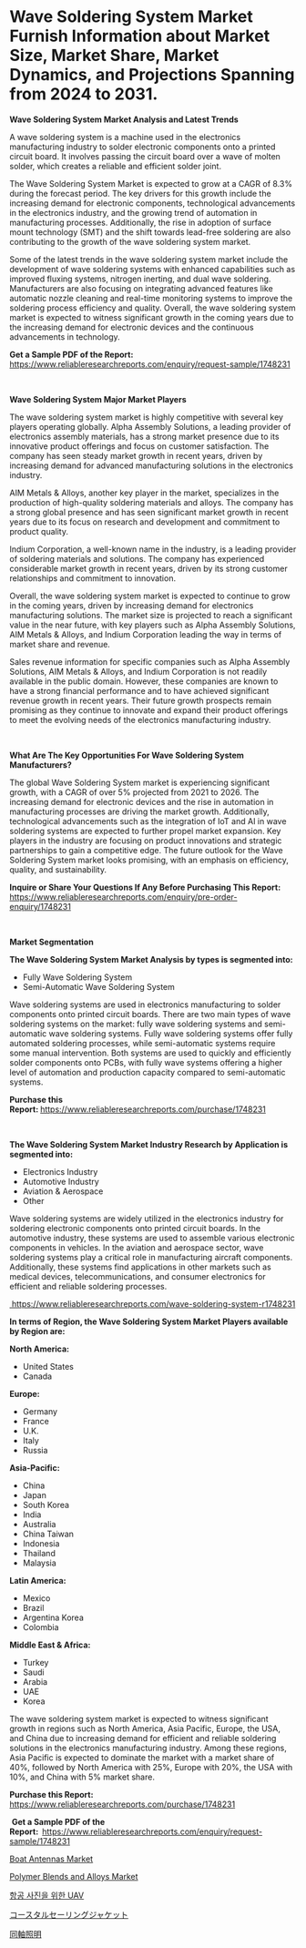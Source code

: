 <p><h1>Wave Soldering System Market Furnish Information about Market Size, Market Share, Market Dynamics, and Projections Spanning from 2024 to 2031.</h1></p><p><strong>Wave Soldering System Market Analysis and Latest Trends</strong></p>
<p><p>A wave soldering system is a machine used in the electronics manufacturing industry to solder electronic components onto a printed circuit board. It involves passing the circuit board over a wave of molten solder, which creates a reliable and efficient solder joint.</p><p>The Wave Soldering System Market is expected to grow at a CAGR of 8.3% during the forecast period. The key drivers for this growth include the increasing demand for electronic components, technological advancements in the electronics industry, and the growing trend of automation in manufacturing processes. Additionally, the rise in adoption of surface mount technology (SMT) and the shift towards lead-free soldering are also contributing to the growth of the wave soldering system market.</p><p>Some of the latest trends in the wave soldering system market include the development of wave soldering systems with enhanced capabilities such as improved fluxing systems, nitrogen inerting, and dual wave soldering. Manufacturers are also focusing on integrating advanced features like automatic nozzle cleaning and real-time monitoring systems to improve the soldering process efficiency and quality. Overall, the wave soldering system market is expected to witness significant growth in the coming years due to the increasing demand for electronic devices and the continuous advancements in technology.</p></p>
<p><strong>Get a Sample PDF of the Report:&nbsp;</strong> <a href="https://www.reliableresearchreports.com/enquiry/request-sample/1748231">https://www.reliableresearchreports.com/enquiry/request-sample/1748231</a></p>
<p>&nbsp;</p>
<p><strong>Wave Soldering System Major Market Players</strong></p>
<p><p>The wave soldering system market is highly competitive with several key players operating globally. Alpha Assembly Solutions, a leading provider of electronics assembly materials, has a strong market presence due to its innovative product offerings and focus on customer satisfaction. The company has seen steady market growth in recent years, driven by increasing demand for advanced manufacturing solutions in the electronics industry.</p><p>AIM Metals & Alloys, another key player in the market, specializes in the production of high-quality soldering materials and alloys. The company has a strong global presence and has seen significant market growth in recent years due to its focus on research and development and commitment to product quality.</p><p>Indium Corporation, a well-known name in the industry, is a leading provider of soldering materials and solutions. The company has experienced considerable market growth in recent years, driven by its strong customer relationships and commitment to innovation.</p><p>Overall, the wave soldering system market is expected to continue to grow in the coming years, driven by increasing demand for electronics manufacturing solutions. The market size is projected to reach a significant value in the near future, with key players such as Alpha Assembly Solutions, AIM Metals & Alloys, and Indium Corporation leading the way in terms of market share and revenue.</p><p>Sales revenue information for specific companies such as Alpha Assembly Solutions, AIM Metals & Alloys, and Indium Corporation is not readily available in the public domain. However, these companies are known to have a strong financial performance and to have achieved significant revenue growth in recent years. Their future growth prospects remain promising as they continue to innovate and expand their product offerings to meet the evolving needs of the electronics manufacturing industry.</p></p>
<p>&nbsp;</p>
<p><strong>What Are The Key Opportunities For Wave Soldering System Manufacturers?</strong></p>
<p><p>The global Wave Soldering System market is experiencing significant growth, with a CAGR of over 5% projected from 2021 to 2026. The increasing demand for electronic devices and the rise in automation in manufacturing processes are driving the market growth. Additionally, technological advancements such as the integration of IoT and AI in wave soldering systems are expected to further propel market expansion. Key players in the industry are focusing on product innovations and strategic partnerships to gain a competitive edge. The future outlook for the Wave Soldering System market looks promising, with an emphasis on efficiency, quality, and sustainability.</p></p>
<p><strong>Inquire or Share Your Questions If Any Before Purchasing This Report:</strong> <a href="https://www.reliableresearchreports.com/enquiry/pre-order-enquiry/1748231">https://www.reliableresearchreports.com/enquiry/pre-order-enquiry/1748231</a></p>
<p>&nbsp;</p>
<p><strong>Market Segmentation</strong></p>
<p><strong>The Wave Soldering System Market Analysis by types is segmented into:</strong></p>
<p><ul><li>Fully Wave Soldering System</li><li>Semi-Automatic Wave Soldering System</li></ul></p>
<p><p>Wave soldering systems are used in electronics manufacturing to solder components onto printed circuit boards. There are two main types of wave soldering systems on the market: fully wave soldering systems and semi-automatic wave soldering systems. Fully wave soldering systems offer fully automated soldering processes, while semi-automatic systems require some manual intervention. Both systems are used to quickly and efficiently solder components onto PCBs, with fully wave systems offering a higher level of automation and production capacity compared to semi-automatic systems.</p></p>
<p><strong>Purchase this Report:&nbsp;</strong><a href="https://www.reliableresearchreports.com/purchase/1748231">https://www.reliableresearchreports.com/purchase/1748231</a></p>
<p>&nbsp;</p>
<p><strong>The Wave Soldering System Market Industry Research by Application is segmented into:</strong></p>
<p><ul><li>Electronics Industry</li><li>Automotive Industry</li><li>Aviation & Aerospace</li><li>Other</li></ul></p>
<p><p>Wave soldering systems are widely utilized in the electronics industry for soldering electronic components onto printed circuit boards. In the automotive industry, these systems are used to assemble various electronic components in vehicles. In the aviation and aerospace sector, wave soldering systems play a critical role in manufacturing aircraft components. Additionally, these systems find applications in other markets such as medical devices, telecommunications, and consumer electronics for efficient and reliable soldering processes.</p></p>
<p><a href="https://www.reliableresearchreports.com/wave-soldering-system-r1748231">&nbsp;https://www.reliableresearchreports.com/wave-soldering-system-r1748231</a></p>
<p><strong>In terms of Region, the Wave Soldering System Market Players available by Region are:</strong></p>
<p>
    <p> <strong> North America: </strong>
        <ul>
            <li>United States</li>
            <li>Canada</li>
        </ul>
        </p> 
    <p> <strong> Europe: </strong>
        <ul>
            <li>Germany</li>
            <li>France</li>
            <li>U.K.</li>
            <li>Italy</li>
            <li>Russia</li>
        </ul>
        </p> 
    <p> <strong> Asia-Pacific: </strong>
        <ul>
            <li>China</li>
            <li>Japan</li>
            <li>South Korea</li>
            <li>India</li>
            <li>Australia</li>
            <li>China Taiwan</li>
            <li>Indonesia</li>
            <li>Thailand</li>
            <li>Malaysia</li>
        </ul>
        </p> 
    <p> <strong> Latin America: </strong>
        <ul>
            <li>Mexico</li>
            <li>Brazil</li>
            <li>Argentina Korea</li>
            <li>Colombia</li>
        </ul>
        </p> 
    <p> <strong> Middle East & Africa: </strong>
        <ul>
            <li>Turkey</li>
            <li>Saudi</li>
            <li>Arabia</li>
            <li>UAE</li>
            <li>Korea</li>
        </ul>
    </p>
    </p>
<p><p>The wave soldering system market is expected to witness significant growth in regions such as North America, Asia Pacific, Europe, the USA, and China due to increasing demand for efficient and reliable soldering solutions in the electronics manufacturing industry. Among these regions, Asia Pacific is expected to dominate the market with a market share of 40%, followed by North America with 25%, Europe with 20%, the USA with 10%, and China with 5% market share.</p></p>
<p><strong>Purchase this Report: </strong><a href="https://www.reliableresearchreports.com/purchase/1748231">https://www.reliableresearchreports.com/purchase/1748231</a></p>
<p>&nbsp;<strong>Get a Sample PDF of the Report:&nbsp;&nbsp;</strong><a href="https://www.reliableresearchreports.com/enquiry/request-sample/1748231">https://www.reliableresearchreports.com/enquiry/request-sample/1748231</a></p>
<p><strong></strong></p>
<p><p><a href="https://github.com/nicholepatriciadoylenwnrjr0/Market-Research-Report-List-2/blob/main/boat-antennas-market.md">Boat Antennas Market</a></p><p><a href="https://issuu.com/reportprime-2/docs/polymer-blends-and-alloys-market-size-2030.pptx">Polymer Blends and Alloys Market</a></p><p><a href="https://github.com/darrellockm3ytan895656/Market-Research-Report-List-1/blob/main/103388430309.md">항공 사진을 위한 UAV</a></p><p><a href="https://github.com/cbigkbh02719/Market-Research-Report-List-1/blob/main/247989233046.md">コースタルセーリングジャケット</a></p><p><a href="https://github.com/ReganWisoky2023/Market-Research-Report-List-1/blob/main/475984833047.md">同軸照明</a></p></p>